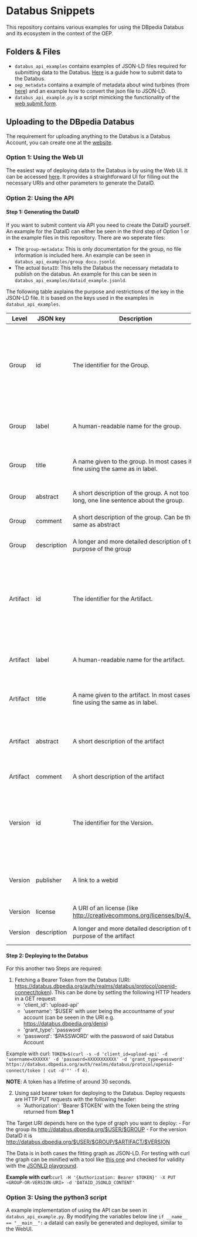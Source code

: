 # Databus Snippets

This repository contains various examples for using the DBpedia Databus and its ecosystem in the context of the OEP.

## Folders & Files

- `databus_api_examples` contains examples of JSON-LD files required for submitting data to the Databus. [Here](#uploading-to-the-databus) is a guide how to submit data to the Databus.
- `oep_metadata` contains a example of metadata about wind turbines (from [here](https://openenergy-platform.org/dataedit/view/supply/wind_turbine_library)) and an example how to convert the json file to JSON-LD.
- `databus_api_example.py` is a script mimicking the functionality of the [web submit form](https://databus.dbpedia.org/system/upload).



## Uploading to the DBpedia Databus

The requirement for uploading anything to the Databus is a Databus Account, you can create one at the [website](https://databus.dbpedia.org/auth/realms/databus/protocol/openid-connect/registrations?client_id=website&response_type=code&scope=openidemail&redirect_uri=https://databus.dbpedia.org&kc_locale=en).


### Option 1: Using the Web UI

The easiest way of deploying data to the Databus is by using the Web UI. It can be accessed [here](https://databus.dbpedia.org/system/upload).
It provides a straightforward UI for filling out the necessary URIs and other parameters to generate the DataID.


### Option 2: Using the API

#### Step 1: Generating the DataID

If you want to submit content via API you need to create the DataID yourself. An example for the DataID can either be seen in the third step of Option 1 or in the example files in this repository. There are wo seperate files:

  - The `group-metadata`: This is only documentation for the group, no file information is included here. An example can be seen in `databus_api_examples/group_docu.jsonld`.
  - The actual `DataID`: This tells the Databus the necessary metadata to publish on the databus. An example for this can be seen in `databus_api_examples/dataid_example.jsonld`.

The following table axplains the purpose and restrictions of the key in the JSON-LD file. It is based on the keys used in the examples in `databus_api_examples`.

| Level | JSON key | Description | Restrictions |
--- | --- | --- | ---
| Group | id    | The identifier for the Group. | This will be part of the groups IRI and therefor needs to be safe for an URL. Allowed are lowercase characters  and -|
| Group | label | A human-readable name for the group.| At least 3 characters long, no further restrictions. | 
| Group | title | A name given to the group. In most cases its fine using the same as in label. | At least 3 characters long, no further restrictions. |
| Group | abstract | A short description of the group. A not too long, one line sentence about the group. | At least 25 characters long. |
| Group | comment | A short description of the group. Can be the same as abstract | At least 25 characters long. |
| Group | description | A longer and more detailed description of the purpose of the group | At least 25 characters long. |
| Artifact | id | The identifier for the Artifact. | This will be part of the groups IRI and therefor needs to be safe for an URL. Allowed are lowercase characters and -|
| Artifact | label | A human-readable name for the artifact.| At least 3 characters long, no further restrictions. | 
| Artifact | title | A name given to the artifact. In most cases its fine using the same as in label. | At least 3 characters long, no further restrictions. |
| Artifact | abstract | A short description of the artifact | A not too long, one line sentence about the group. | At least 25 characters long. |
| Artifact | comment | A short description of the artifact | Can be the same as abstract | At least 25 characters long. |
| Version | id | The identifier for the Version. | Commonly a version is identified by time (e.g. 2021-07-01) or with a semantic version (e.g. 1.2.1) | Limited to alphanumeric characters and `.-` | 
| Version | publisher | A link to a webid | Needs to be an valid WebID (check out [this](https://github.com/dbpedia/webid) for more) |
| Version | license | A URI of an license (like http://creativecommons.org/licenses/by/4.0/) | Needs to be a valid URI |
| Version | description | A longer and more detailed description of the purpose of the artifact |  At least 25 characters long. |




#### Step 2: Deploying to the Databus

For this another two Steps are required:

1. Fetching a Bearer Token from the Databus (URI: https://databus.dbpedia.org/auth/realms/databus/protocol/openid-connect/token). This can be done by setting the following HTTP headers in a GET request:
    - 'client_id': 'upload-api'
    - 'username': '$USER' with user being the accountname of your account (can be seeen in the URI e.g. https://databus.dbpedia.org/denis)
    - 'grant_type': 'password' 
    - 'password': '$PASSWORD' with the password of said Databus Account

Example with curl: ```TOKEN=$(curl -s -d 'client_id=upload-api' -d 'username=XXXXXX' -d 'password=XXXXXXXXXXX' -d 'grant_type=password' https://databus.dbpedia.org/auth/realms/databus/protocol/openid-connect/token | cut -d'"' -f 4)```.

**NOTE**: A token has a lifetime of around 30 seconds.

2. Using said bearer token for deploying to the Databus. Deploy requests are HTTP PUT requests with the following header:
    - 'Authorization': 'Bearer $TOKEN' with the Token being the string returned from **Step 1**

The Target URI depends here on the type of graph you want to deploy:
    - For the group its http://databus.dbpedia.org/$USER/$GROUP
    - For the version DataID it is http://databus.dbpedia.org/$USER/$GROUP/$ARTIFACT/$VERSION

The Data is in both cases the fitting graph as JSON-LD. For testing with curl the graph can be minified with a tool like [this one](https://www.minifyjson.org/) and checked for validity with the [JSONLD playground](https://json-ld.org/playground/).

**Example with curl:**```curl -H '{Authorization: Bearer $TOKEN}' -X PUT <GROUP-OR-VERSION-URI> -d 'DATAID_JSONLD_CONTENT'```

### Option 3: Using the python3 script

A example implementation of using the API can be seen in `databus_api_example.py`. By modifying the variables below line `if __name__ == "__main__":` a dataid can easily be generated and deployed, similar to the WebUI.
